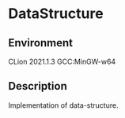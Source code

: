 # DataStructure
## Environment
  CLion 2021.1.3
  GCC:MinGW-w64
## Description
  Implementation of data-structure.
